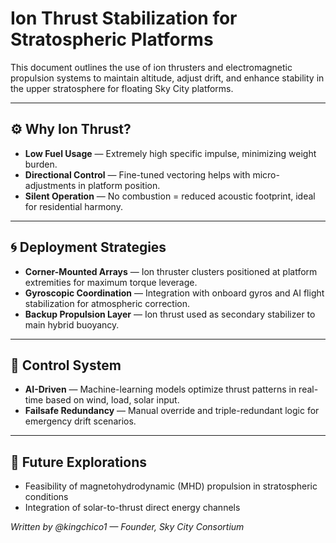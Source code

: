 # Ion Thrust Stabilization for Stratospheric Platforms

This document outlines the use of ion thrusters and electromagnetic propulsion systems to maintain altitude, adjust drift, and enhance stability in the upper stratosphere for floating Sky City platforms.

---

## ⚙️ Why Ion Thrust?

- **Low Fuel Usage** — Extremely high specific impulse, minimizing weight burden.
- **Directional Control** — Fine-tuned vectoring helps with micro-adjustments in platform position.
- **Silent Operation** — No combustion = reduced acoustic footprint, ideal for residential harmony.

---

## 🌀 Deployment Strategies

- **Corner-Mounted Arrays** — Ion thruster clusters positioned at platform extremities for maximum torque leverage.
- **Gyroscopic Coordination** — Integration with onboard gyros and AI flight stabilization for atmospheric correction.
- **Backup Propulsion Layer** — Ion thrust used as secondary stabilizer to main hybrid buoyancy.

---

## 🧠 Control System

- **AI-Driven** — Machine-learning models optimize thrust patterns in real-time based on wind, load, solar input.
- **Failsafe Redundancy** — Manual override and triple-redundant logic for emergency drift scenarios.

---

## 📝 Future Explorations

- Feasibility of magnetohydrodynamic (MHD) propulsion in stratospheric conditions
- Integration of solar-to-thrust direct energy channels

*Written by @kingchico1 — Founder, Sky City Consortium*
